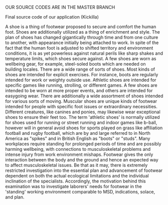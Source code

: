OUR SOURCE CODES ARE IN THE MASTER BRANCH

Final source code of our application (Kickilla)

A shoe is a thing of footwear proposed to secure and comfort the human foot. Shoes are additionally utilized as a thing of enrichment and style. The plan of shoes has changed gigantically through time and from one culture to another, with appearance initially being attached to work. In spite of the fact that the human foot is adjusted to shifted territory and environment conditions, it is as yet powerless against natural perils like sharp shakes and temperature limits, which shoes secure against. A few shoes are worn as wellbeing gear, for example, steel-soled boots which are needed on building locales. There are a wide range of sorts of shoes. Most kinds of shoes are intended for explicit exercises. For instance, boots are regularly intended for work or weighty outside use. Athletic shoes are intended for specific games like running, strolling, or different games. A few shoes are intended to be worn at more proper events, and others are intended for easygoing wear. There are additionally a wide assortment of shoes intended for various sorts of moving. Muscular shoes are unique kinds of footwear intended for people with specific foot issues or extraordinary necessities. Different creatures, like canines and ponies, may likewise wear exceptional shoes to ensure their feet too. The term 'athletic shoes' is normally utilized for shoes used for running or street running and indoor games like b-ball, however will in general avoid shoes for sports played on grass like affiliation football and rugby football, which are by and large referred to in North America as "spikes" and in British English as "boots" or "studs". Many workplaces require standing for prolonged periods of time and are possibly harming wellbeing, with connections to musculoskeletal problems and intense injury from work environment mishaps. Footwear gives the only interaction between the body and the ground and hence an expected way to affect musculoskeletal issues. Be that as it may, there is extremely restricted investigation into the essential plan and advancement of footwear dependent on both the actual ecological limitations and the individual inclination of the specialists. Accordingly, the motivation behind this examination was to investigate laborers' needs for footwear in the 'standing' working environment comparable to MSD, indications, solace, and plan.
